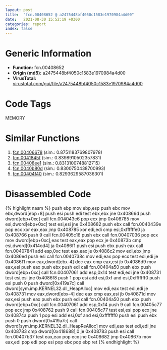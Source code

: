 ```yaml
---
layout: post
title:  "fcn.00408652 @ a2475448bf4050c1583e1970984a4d00"
date:   2021-08-30 15:52:19 +0300
categories: report
index: false
---
```


# Generic Information
- **Function:** fcn.00408652
- **Origin (md5):** a2475448bf4050c1583e1970984a4d00
- **VirusTotal:** [virustotal.com/gui/file/a2475448bf4050c1583e1970984a4d00][virustotal_ref]

# Code Tags
<span class="tag" id="MEMORY">MEMORY</span>


# Similar Functions

1. [fcn.00406678][similar_1_ref] (sim.: 0.8751183769807978)
2. [fcn.0041845f][similar_2_ref] (sim.: 0.8398910502357831)
3. [fcn.00408ee1][similar_3_ref] (sim.: 0.8313100748812715)
4. [fcn.0040b80d][similar_4_ref] (sim.: 0.8300750438700993)
5. [fcn.00404f40][similar_5_ref] (sim.: 0.8293629587036301)


# Disassembled Code

{% highlight nasm %}
push ebp
mov ebp,esp
push ebx
mov ebx,dword[ebp+8]
push esi
push edi
test ebx,ebx
jne 0x40866d
push dword[ebp+0xc]
call fcn.004043e6
pop ecx
jmp 0x408785
mov esi,dword[ebp+0xc]
test esi,esi
jne 0x408682
push ebx
call fcn.0040439e
pop ecx
xor eax,eax
jmp 0x408785
xor edi,edi
cmp esi,0xffffffe0
ja 0x408766
push 9
call fcn.00405c16
push ebx
call fcn.00407036
pop ecx
mov dword[ebp+0xc],eax
test eax,eax
pop ecx
je 0x40873b
cmp esi,dword[0x414cd4]
ja 0x4086f1
push esi
push ebx
push eax
call fcn.00407841
add esp,0xc
test eax,eax
je 0x4086c2
mov edi,ebx
jmp 0x4086ed
push esi
call fcn.0040738c
mov edi,eax
pop ecx
test edi,edi
je 0x4086f1
mov eax,dword[ebx-4]
dec eax
cmp eax,esi
jb 0x4086d9
mov eax,esi
push eax
push ebx
push edi
call fcn.00404a50
push ebx
push dword[ebp+0xc]
call fcn.00407061
add esp,0x14
test edi,edi
jne 0x408731
test esi,esi
jne 0x4086f8
push 1
pop esi
add esi,0xf
and esi,0xfffffff0
push esi
push 0
push dword[0x419a7c]
call dword[sym.imp.KERNEL32.dll_HeapAlloc]
mov edi,eax
test edi,edi
je 0x408731
mov eax,dword[ebx-4]
dec eax
cmp eax,esi
jb 0x40871d
mov eax,esi
push eax
push ebx
push edi
call fcn.00404a50
push ebx
push dword[ebp+0xc]
call fcn.00407061
add esp,0x14
push 9
call fcn.00405c77
pop ecx
jmp 0x408762
push 9
call fcn.00405c77
test esi,esi
pop ecx
jne 0x40874a
push 1
pop esi
add esi,0xf
and esi,0xfffffff0
push esi
push ebx
push 0
push dword[0x419a7c]
call dword[sym.imp.KERNEL32.dll_HeapReAlloc]
mov edi,eax
test edi,edi
jne 0x408783
cmp dword[0x418688],0
je 0x408783
push esi
call fcn.00407b37
test eax,eax
pop ecx
jne 0x408682
jmp 0x40867b
mov eax,edi
pop edi
pop esi
pop ebx
pop ebp
ret 
{% endhighlight %}


[similar_1_ref]: /report/fcn.00406678@1087613e37392b2651fe938a253346b2
[similar_2_ref]: /report/fcn.0041845f@1123b7aa5760238fe93045e585b8234c
[similar_3_ref]: /report/fcn.00408ee1@950fc8a60b5bfd2ed28e8806b8cb3a4d
[similar_4_ref]: /report/fcn.0040b80d@d9409903542212823b7b4709144a636b
[similar_5_ref]: /report/fcn.00404f40@418e0921f3a9bd4f5bc0dcc59623b5a1
[virustotal_ref]: https://www.virustotal.com/gui/file/a2475448bf4050c1583e1970984a4d00